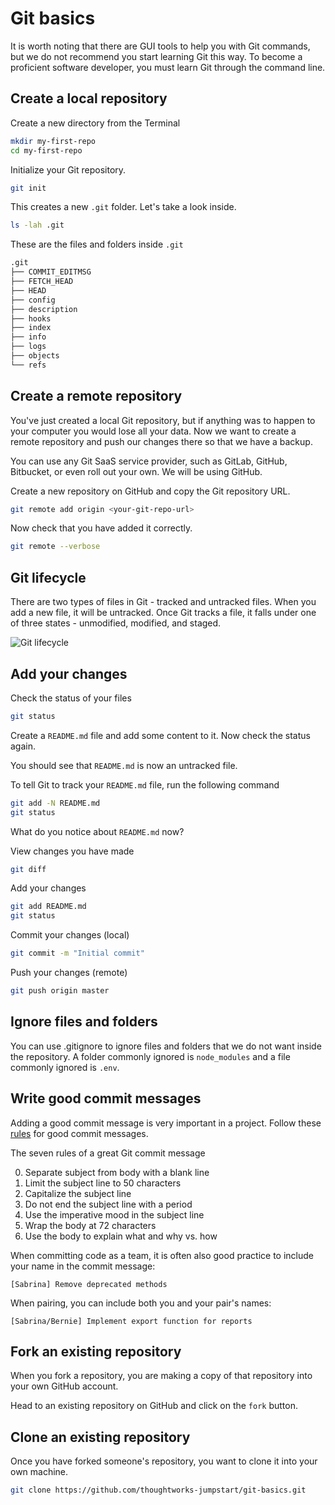 # Git basics

It is worth noting that there are GUI tools to help you with Git commands, but we do not recommend you start learning Git this way. To become a proficient software developer, you must learn Git through the command line.

## Create a local repository

Create a new directory from the Terminal

```sh
mkdir my-first-repo
cd my-first-repo
```

Initialize your Git repository.

```sh
git init
```

This creates a new `.git` folder. Let's take a look inside.

```sh
ls -lah .git
```

These are the files and folders inside `.git`

```sh
.git
├── COMMIT_EDITMSG
├── FETCH_HEAD
├── HEAD
├── config
├── description
├── hooks
├── index
├── info
├── logs
├── objects
└── refs
```

## Create a remote repository

You've just created a local Git repository, but if anything was to happen to your computer you would lose all your data. Now we want to create a remote repository and push our changes there so that we have a backup.

You can use any Git SaaS service provider, such as GitLab, GitHub, Bitbucket, or even roll out your own. We will be using GitHub.

Create a new repository on GitHub and copy the Git repository URL.

```sh
git remote add origin <your-git-repo-url>
```

Now check that you have added it correctly.

```sh
git remote --verbose
```

## Git lifecycle

There are two types of files in Git - tracked and untracked files. When you add a new file, it will be untracked. Once Git tracks a file, it falls under one of three states - unmodified, modified, and staged.

![Git lifecycle](https://git-scm.com/book/en/v2/images/lifecycle.png)

## Add your changes

Check the status of your files

```sh
git status
```

Create a `README.md` file and add some content to it. Now check the status again.

You should see that `README.md` is now an untracked file.

To tell Git to track your `README.md` file, run the following command

```sh
git add -N README.md
git status
```

What do you notice about `README.md` now?

View changes you have made

```sh
git diff
```

Add your changes

```sh
git add README.md
git status
```

Commit your changes (local)

```sh
git commit -m "Initial commit"
```

Push your changes (remote)

```sh
git push origin master
```

## Ignore files and folders

You can use .gitignore to ignore files and folders that we do not want inside the repository. A folder commonly ignored is `node_modules` and a file commonly ignored is `.env`.

## Write good commit messages

Adding a good commit message is very important in a project. Follow these [rules](https://chris.beams.io/posts/git-commit/) for good commit messages.

The seven rules of a great Git commit message

0. Separate subject from body with a blank line
1. Limit the subject line to 50 characters
1. Capitalize the subject line
1. Do not end the subject line with a period
1. Use the imperative mood in the subject line
1. Wrap the body at 72 characters
1. Use the body to explain what and why vs. how

When committing code as a team, it is often also good practice to include your name in the commit message:

`[Sabrina] Remove deprecated methods`

When pairing, you can include both you and your pair's names:

`[Sabrina/Bernie] Implement export function for reports`

## Fork an existing repository

When you fork a repository, you are making a copy of that repository into your own GitHub account.

Head to an existing repository on GitHub and click on the `fork` button.

## Clone an existing repository

Once you have forked someone's repository, you want to clone it into your own machine.

```sh
git clone https://github.com/thoughtworks-jumpstart/git-basics.git
```
